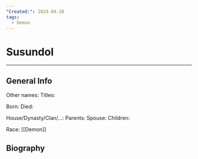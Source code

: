 ```yaml
---
"Created:": 2024-04-28
tags:
  - Demon
---
```


# Susundol
---

## General Info

Other names:
Titles:

Born:
Died:

House/Dynasty/Clan/...:
Parents:
Spouse:
Children:

Race: [[Demon]]



## Biography

